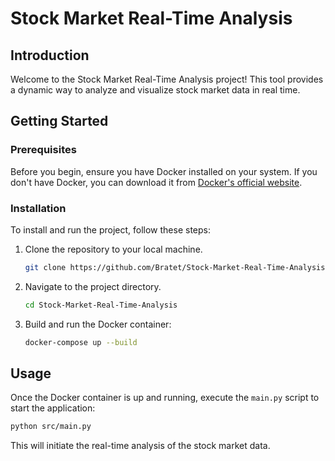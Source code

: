 # Stock Market Real-Time Analysis

## Introduction
Welcome to the Stock Market Real-Time Analysis project! This tool provides a dynamic way to analyze and visualize stock market data in real time.

## Getting Started

### Prerequisites
Before you begin, ensure you have Docker installed on your system. If you don't have Docker, you can download it from [Docker's official website](https://www.docker.com/get-started).

### Installation
To install and run the project, follow these steps:

1. Clone the repository to your local machine.
   ```bash
   git clone https://github.com/Bratet/Stock-Market-Real-Time-Analysis.git
   ```
2. Navigate to the project directory.
   ```bash
   cd Stock-Market-Real-Time-Analysis
   ```

3. Build and run the Docker container:
   ```bash
   docker-compose up --build
   ```

## Usage

Once the Docker container is up and running, execute the `main.py` script to start the application:

```bash
python src/main.py
```

This will initiate the real-time analysis of the stock market data.

